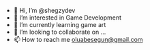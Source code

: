 - 👋 Hi, I’m @shegzydev
- 👀 I’m interested in Game Development
- 🌱 I’m currently learning game art
- 💞️ I’m looking to collaborate on ...
- 📫 How to reach me oluabesegun@gmail.com

<!---
shegzydev/shegzydev is a ✨ special ✨ repository because its `README.md` (this file) appears on your GitHub profile.
You can click the Preview link to take a look at your changes.
--->
